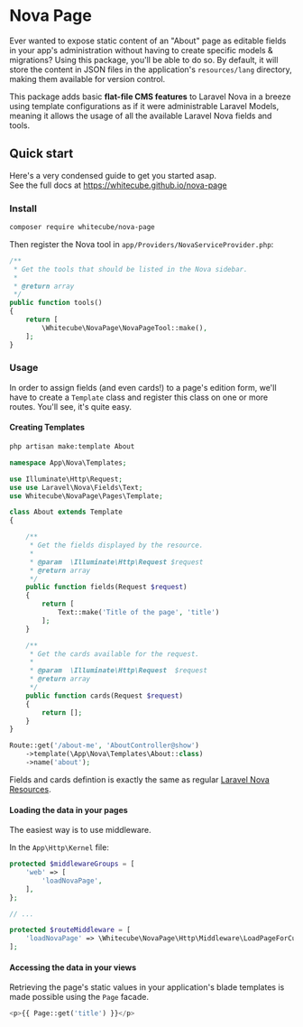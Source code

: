 # Nova Page

Ever wanted to expose static content of an "About" page as editable fields in your app's administration without having to create specific models & migrations? Using this package, you'll be able to do so. By default, it will store the content in JSON files in the application's `resources/lang` directory, making them available for version control.

This package adds basic **flat-file CMS features** to Laravel Nova in a breeze using template configurations as if it were administrable Laravel Models, meaning it allows the usage of all the available Laravel Nova fields and tools.

## Quick start

Here's a very condensed guide to get you started asap.  
See the full docs at https://whitecube.github.io/nova-page

### Install

```bash
composer require whitecube/nova-page
```

Then register the Nova tool in `app/Providers/NovaServiceProvider.php`:

```php
/**
 * Get the tools that should be listed in the Nova sidebar.
 *
 * @return array
 */
public function tools()
{
    return [
        \Whitecube\NovaPage\NovaPageTool::make(),
    ];
}
```

### Usage
In order to assign fields (and even cards!) to a page's edition form, we'll have to create a `Template` class and register this class on one or more routes. You'll see, it's quite easy.

#### Creating Templates

```bash 
php artisan make:template About
````

```php
namespace App\Nova\Templates;

use Illuminate\Http\Request;
use use Laravel\Nova\Fields\Text;
use Whitecube\NovaPage\Pages\Template;

class About extends Template
{

    /**
     * Get the fields displayed by the resource.
     *
     * @param  \Illuminate\Http\Request $request
     * @return array
     */
    public function fields(Request $request)
    {
        return [
            Text::make('Title of the page', 'title')
        ];
    }

    /**
     * Get the cards available for the request.
     *
     * @param  \Illuminate\Http\Request  $request
     * @return array
     */
    public function cards(Request $request)
    {
        return [];
    }
}
```

```php
Route::get('/about-me', 'AboutController@show')
    ->template(\App\Nova\Templates\About::class)
    ->name('about');
```

Fields and cards defintion is exactly the same as regular [Laravel Nova Resources](https://nova.laravel.com/docs/1.0/resources/fields.html#defining-fields).

#### Loading the data in your pages
The easiest way is to use middleware.

In the `App\Http\Kernel` file:

```php
protected $middlewareGroups = [
    'web' => [
        'loadNovaPage',
    ],
};

// ...

protected $routeMiddleware = [
    'loadNovaPage' => \Whitecube\NovaPage\Http\Middleware\LoadPageForCurrentRoute::class,
];
```


#### Accessing the data in your views

Retrieving the page's static values in your application's blade templates is made possible using the `Page` facade.

```php
<p>{{ Page::get('title') }}</p>
```
